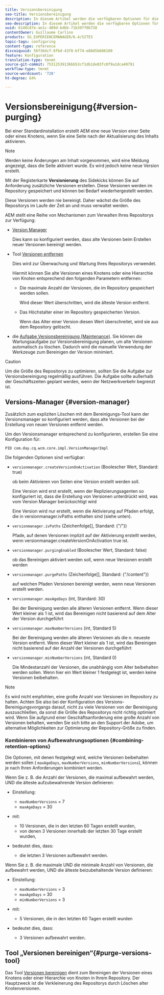 ```yaml
---
title: Versionsbereinigung
seo-title: Versionsbereinigung
description: In diesem Artikel werden die verfügbaren Optionen für die Versionsbereinigung beschrieben.
seo-description: In diesem Artikel werden die verfügbaren Optionen für die Versionsbereinigung beschrieben.
uuid: 6140c87e-ae1c-409d-bdbb-71b397f0b738
contentOwner: Guillaume Carlino
products: SG_EXPERIENCEMANAGER/6.4/SITES
topic-tags: configuring
content-type: reference
discoiquuid: 56f36dcf-8fbd-43f8-bf74-e88d5b686160
feature: Konfiguration
translation-type: tm+mt
source-git-commit: 75312539136bb53cf1db1de03fc0f9a1dca49791
workflow-type: tm+mt
source-wordcount: '728'
ht-degree: 64%

---
```



# Versionsbereinigung{#version-purging}

Bei einer Standardinstallation erstellt AEM eine neue Version einer Seite oder eines Knotens, wenn Sie eine Seite nach der Aktualisierung des Inhalts aktivieren.

>[!NOTE]
>
>Werden keine Änderungen am Inhalt vorgenommen, wird eine Meldung angezeigt, dass die Seite aktiviert wurde. Es wird jedoch keine neue Version erstellt.

Mit der Registerkarte **Versionierung** des Sidekicks können Sie auf Anforderung zusätzliche Versionen erstellen. Diese Versionen werden im Repository gespeichert und können bei Bedarf wiederhergestellt werden.

Diese Versionen werden nie bereinigt. Daher wächst die Größe des Repositorys im Laufe der Zeit an und muss verwaltet werden.

AEM stellt eine Reihe von Mechanismen zum Verwalten Ihres Repositorys zur Verfügung:

* [Version Manager](#version-manager)

   Dies kann so konfiguriert werden, dass alte Versionen beim Erstellen neuer Versionen bereinigt werden.

* Tool [Versionen entfernen](/help/sites-deploying/monitoring-and-maintaining.md#version-purging)

   Dies wird zur Überwachung und Wartung Ihres Repositorys verwendet.

   Hiermit können Sie alte Versionen eines Knotens oder eine Hierarchie von Knoten entsprechend den folgenden Parametern entfernen:

   * Die maximale Anzahl der Versionen, die im Repository gespeichert werden sollen.

      Wird dieser Wert überschritten, wird die älteste Version entfernt.

   * Das Höchstalter einer im Repository gespeicherten Version.

      Wenn das Alter einer Version diesen Wert überschreitet, wird sie aus dem Repository gelöscht.

* die [Aufgabe Versionsbereinigung (Maintenance)](/help/sites-administering/operations-dashboard.md#automated-maintenance-tasks). Sie können die Wartungsaufgabe zur Versionsbereinigung planen, um alte Versionen automatisch zu löschen. Dadurch wird die manuelle Verwendung der Werkzeuge zum Bereinigen der Version minimiert.

>[!CAUTION]
>
>Um die Größe des Repositorys zu optimieren, sollten Sie die Aufgabe zur Versionsbereinigung regelmäßig ausführen. Die Aufgabe sollte außerhalb der Geschäftszeiten geplant werden, wenn der Netzwerkverkehr begrenzt ist.

## Versions-Manager {#version-manager}

Zusätzlich zum expliziten Löschen mit dem Bereinigungs-Tool kann der Versionsmanager so konfiguriert werden, dass alte Versionen bei der Erstellung von neuen Versionen entfernt werden.

Um den Versionsmanager entsprechend zu konfigurieren, erstellen Sie eine Konfiguration für:

`PID com.day.cq.wcm.core.impl.VersionManagerImpl`

Die folgenden Optionen sind verfügbar:

* `versionmanager.createVersionOnActivation` (Boolescher Wert, Standard: true)

   ob beim Aktivieren von Seiten eine Version erstellt werden soll.

   Eine Version wird erst erstellt, wenn der Replizierungsagenten so konfiguriert ist, dass die Erstellung von Versionen unterdrückt wird, was vom Version Manager berücksichtigt wird

   Eine Version wird nur erstellt, wenn die Aktivierung auf Pfaden erfolgt, die in versionmanager.ivPaths enthalten sind (siehe unten).

* `versionmanager.ivPaths` (Zeichenfolge[], Standard: {&quot;/&quot;})

   Pfade, auf denen Versionen implizit auf der Aktivierung erstellt werden, wenn versionmanager.createVersionOnActivation true ist.

* `versionmanager.purgingEnabled` (Boolescher Wert, Standard: false)

   ob das Bereinigen aktiviert werden soll, wenn neue Versionen erstellt werden

* `versionmanager.purgePaths` (Zeichenfolge[], Standard: {&quot;/content&quot;})

   auf welchen Pfaden Versionen bereinigt werden, wenn neue Versionen erstellt werden.

* `versionmanager.maxAgeDays` (int, Standard: 30)

   Bei der Bereinigung werden alle älteren Versionen entfernt. Wenn dieser Wert kleiner als 1 ist, wird das Bereinigen nicht basierend auf dem Alter der Version durchgeführt

* `versionmanager.maxNumberVersions` (int, Standard 5)

   Bei der Bereinigung werden alle älteren Versionen als die n. neueste Version entfernt. Wenn dieser Wert kleiner als 1 ist, wird das Bereinigen nicht basierend auf der Anzahl der Versionen durchgeführt

* `versionmanager.minNumberVersions` (int, Standard 0)

   Die Mindestanzahl der Versionen, die unabhängig vom Alter beibehalten werden sollen. Wenn hier ein Wert kleiner 1 festgelegt ist, werden keine Versionen beibehalten.

>[!NOTE]
>
>Es wird nicht empfohlen, eine große Anzahl von Versionen im Repository zu halten. Achten Sie also bei der Konfiguration des Versions-Bereinigungsvorgangs darauf, nicht zu viele Versionen von der Bereinigung auszuschließen, da sonst die Größe des Repositorys nicht richtig optimiert wird. Wenn Sie aufgrund einer Geschäftsanforderung eine große Anzahl von Versionen behalten, wenden Sie sich bitte an den Support der Adobe, um alternative Möglichkeiten zur Optimierung der Repository-Größe zu finden.

### Kombinieren von Aufbewahrungsoptionen {#combining-retention-options}

Die Optionen, mit denen festgelegt wird, welche Versionen beibehalten werden sollen ( `maxAgeDays`, `maxNumberVersions`, `minNumberVersions`), können je nach Ihren Anforderungen kombiniert werden.

Wenn Sie z. B. die Anzahl der Versionen, die maximal aufbewahrt werden, UND die älteste aufzubewahrende Version definieren:

* Einstellung:

   * `maxNumberVersions` = 7
   * `maxAgeDays` = 30

* mit:

   * 10 Versionen, die in den letzten 60 Tagen erstellt wurden,
   * von denen 3 Versionen innerhalb der letzten 30 Tage erstellt wurden,

* bedeutet dies, dass:

   * die letzten 3 Versionen aufbewahrt werden.

Wenn Sie z. B. die maximale UND die minimale Anzahl von Versionen, die aufbewahrt werden, UND die älteste beizubehaltende Version definieren:

* Einstellung:

   * `maxNumberVersions` = 3
   * `maxAgeDays` = 30
   * `minNumberVersions` = 3

* mit:

   * 5 Versionen, die in den letzten 60 Tagen erstellt wurden

* bedeutet dies, dass:

   * 3 Versionen aufbewahrt werden.

## Tool „Versionen bereinigen“{#purge-versions-tool}

Das Tool [Versionen bereinigen](/help/sites-deploying/monitoring-and-maintaining.md#purgeversionstool) dient zum Bereinigen der Versionen eines Knotens oder einer Hierarchie von Knoten in Ihrem Repository. Der Hauptzweck ist die Verkleinerung des Repositorys durch Löschen alter Knotenversionen.
